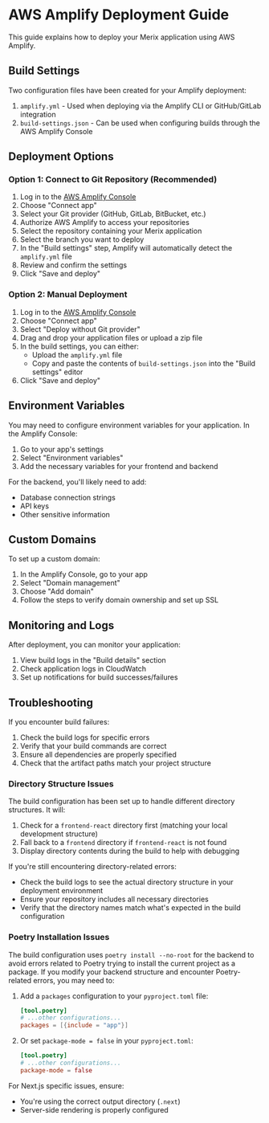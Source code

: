 # AWS Amplify Deployment Guide

This guide explains how to deploy your Merix application using AWS Amplify.

## Build Settings

Two configuration files have been created for your Amplify deployment:

1. `amplify.yml` - Used when deploying via the Amplify CLI or GitHub/GitLab integration
2. `build-settings.json` - Can be used when configuring builds through the AWS Amplify Console

## Deployment Options

### Option 1: Connect to Git Repository (Recommended)

1. Log in to the [AWS Amplify Console](https://console.aws.amazon.com/amplify/home)
2. Choose "Connect app"
3. Select your Git provider (GitHub, GitLab, BitBucket, etc.)
4. Authorize AWS Amplify to access your repositories
5. Select the repository containing your Merix application
6. Select the branch you want to deploy
7. In the "Build settings" step, Amplify will automatically detect the `amplify.yml` file
8. Review and confirm the settings
9. Click "Save and deploy"

### Option 2: Manual Deployment

1. Log in to the [AWS Amplify Console](https://console.aws.amazon.com/amplify/home)
2. Choose "Connect app"
3. Select "Deploy without Git provider"
4. Drag and drop your application files or upload a zip file
5. In the build settings, you can either:
   - Upload the `amplify.yml` file
   - Copy and paste the contents of `build-settings.json` into the "Build settings" editor
6. Click "Save and deploy"

## Environment Variables

You may need to configure environment variables for your application. In the Amplify Console:

1. Go to your app's settings
2. Select "Environment variables"
3. Add the necessary variables for your frontend and backend

For the backend, you'll likely need to add:
- Database connection strings
- API keys
- Other sensitive information

## Custom Domains

To set up a custom domain:

1. In the Amplify Console, go to your app
2. Select "Domain management"
3. Choose "Add domain"
4. Follow the steps to verify domain ownership and set up SSL

## Monitoring and Logs

After deployment, you can monitor your application:

1. View build logs in the "Build details" section
2. Check application logs in CloudWatch
3. Set up notifications for build successes/failures

## Troubleshooting

If you encounter build failures:

1. Check the build logs for specific errors
2. Verify that your build commands are correct
3. Ensure all dependencies are properly specified
4. Check that the artifact paths match your project structure

### Directory Structure Issues

The build configuration has been set up to handle different directory structures. It will:

1. Check for a `frontend-react` directory first (matching your local development structure)
2. Fall back to a `frontend` directory if `frontend-react` is not found
3. Display directory contents during the build to help with debugging

If you're still encountering directory-related errors:
- Check the build logs to see the actual directory structure in your deployment environment
- Ensure your repository includes all necessary directories
- Verify that the directory names match what's expected in the build configuration

### Poetry Installation Issues

The build configuration uses `poetry install --no-root` for the backend to avoid errors related to Poetry trying to install the current project as a package. If you modify your backend structure and encounter Poetry-related errors, you may need to:

1. Add a `packages` configuration to your `pyproject.toml` file:
   ```toml
   [tool.poetry]
   # ...other configurations...
   packages = [{include = "app"}]
   ```

2. Or set `package-mode = false` in your `pyproject.toml`:
   ```toml
   [tool.poetry]
   # ...other configurations...
   package-mode = false
   ```

For Next.js specific issues, ensure:
- You're using the correct output directory (`.next`)
- Server-side rendering is properly configured
